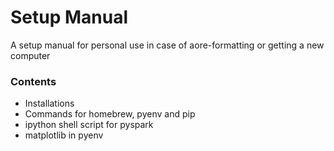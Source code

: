 # Setup Manual
A setup manual for personal use in case of aore-formatting or getting a new computer
### Contents
+ Installations
+ Commands for homebrew, pyenv and pip
+ ipython shell script for pyspark
+ matplotlib in pyenv 
